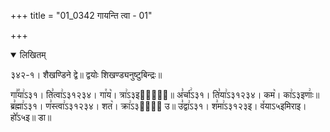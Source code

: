 +++
title = "01_0342 गायन्ति त्वा - 01"

+++
<details open><summary>लिखितम्</summary>

३४२-१। शैखण्डिने द्वे॥ द्वयोः शिखण्ड्यनुष्टुबिन्द्रः॥

गा꣣꣯या꣢ऽ३१। ति꣣त्वा꣢ऽ३१२३४। गा꣯य꣥। त्रा꣢ऽ३इणाः꣢᳐॥ अ꣣र्चा꣢ऽ३१। ति꣣या꣢ऽ३१२३४। कम꣥। का꣢ऽ३इणाः꣢॥ ब्र꣣ह्मा꣢ऽ३१। ण꣣स्त्वा꣢ऽ३१२३४। शत꣥। क्रा꣢ऽ३ता꣢᳐ उ॥ उ꣣द्वा꣢ऽ३१। श꣣मा꣢ऽ३१२३इ। व꣤याऽ५इमिराइ। हो꣤ऽ५इ॥ डा॥
</details>